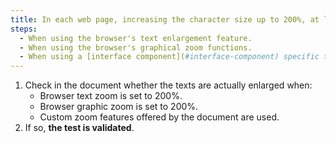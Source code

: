 ```yaml
---
title: In each web page, increasing the character size up to 200%, at least, must be possible for all text on the page. Is this rule respected according to one of these conditions (except in special cases)?
steps:
  - When using the browser's text enlargement feature.
  - When using the browser's graphical zoom functions.
  - When using a [interface component](#interface-component) specific to the site allowing the text to be enlarged or zoomed.
---
```


1. Check in the document whether the texts are actually enlarged when:
   - Browser text zoom is set to 200%.
   - Browser graphic zoom is set to 200%.
   - Custom zoom features offered by the document are used.
2. If so, **the test is validated**.
